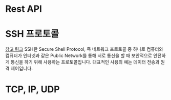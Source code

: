 # Rest API

# SSH 프로토콜

[참고 링크](https://baked-corn.tistory.com/52)
SSH란 Secure Shell Protocol, 즉 네트워크 프로토콜 중 하나로 컴퓨터와 컴퓨터가 인터넷과 같은 Public Network를 통해 서로 통신을 할 때 보안적으로 안전하게 통신을 하기 위해 사용하는 프로토콜입니다. 대표적인 사용의 예는 데이터 전송과 원격 제어입니다.


# TCP, IP, UDP